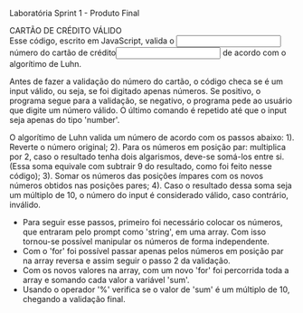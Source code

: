 Laboratória 
Sprint 1 - Produto Final

CARTÃO DE CRÉDITO VÁLIDO    
Esse código, escrito em JavaScript, valida o <input>número do cartão de crédito<input> de acordo com o algorítimo de Luhn.

Antes de fazer a validação do número do cartão, o código checa se é um input válido, ou seja, se foi digitado apenas números. Se positivo, o programa segue para a validação, se negativo, o programa pede ao usuário que digite um número válido. O último comando é repetido até que o input seja apenas do tipo 'number'.

O algorítimo de Luhn valida um número de acordo com os passos abaixo:
1). Reverte o número original;
2). Para os números em posição par: multiplica por 2, caso o resultado tenha dois algarismos, deve-se somá-los entre si. (Essa soma equivale com subtrair 9 do resultado, como foi feito nesse código);
3). Somar os números das posições ímpares com os novos números obtidos nas posições pares;
4). Caso o resultado dessa soma seja um múltiplo de 10, o número do input é considerado válido, caso contrário, inválido.

- Para seguir esse passos, primeiro foi necessário colocar os números, que entraram pelo prompt como 'string', em uma array. Com isso tornou-se possível manipular os números de forma independente.
- Com o 'for' foi possível passar apenas pelos números em posição par na array reversa e assim seguir o passo 2 da validação.
- Com os novos valores na array, com um novo 'for' foi percorrida toda a array e somando cada valor a variável 'sum'.
- Usando o operador '%' verifica se o valor de 'sum' é um múltiplo de 10, chegando a validação final. 